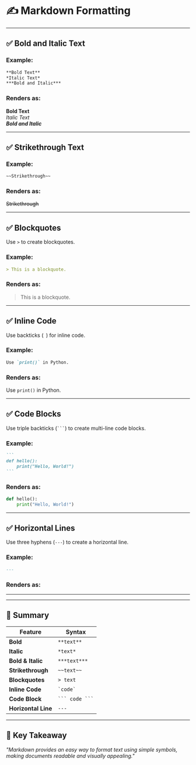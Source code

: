 # ✍️ Markdown Formatting

---

## **✅ Bold and Italic Text**

### **Example:**
```markdown
**Bold Text**
*Italic Text*
***Bold and Italic***
```

### **Renders as:**
**Bold Text**  
*Italic Text*  
***Bold and Italic***  

---

## **✅ Strikethrough Text**

### **Example:**
```markdown
~~Strikethrough~~
```

### **Renders as:**
~~Strikethrough~~

---

## **✅ Blockquotes**
Use `>` to create blockquotes.

### **Example:**
```markdown
> This is a blockquote.
```

### **Renders as:**
> This is a blockquote.

---

## **✅ Inline Code**
Use backticks \(` `\) for inline code.

### **Example:**
```markdown
Use `print()` in Python.
```

### **Renders as:**
Use `print()` in Python.

---

## **✅ Code Blocks**
Use triple backticks (` ``` `) to create multi-line code blocks.

### **Example:**
````markdown
```
def hello():
    print("Hello, World!")
```
````

### **Renders as:**
```python
def hello():
    print("Hello, World!")
```

---

## **✅ Horizontal Lines**
Use three hyphens (`---`) to create a horizontal line.

### **Example:**
```markdown
---
```

### **Renders as:**
---

---

## **🚀 Summary**

| Feature | Syntax |
|---------|--------|
| **Bold** | `**text**` |
| **Italic** | `*text*` |
| **Bold & Italic** | `***text***` |
| **Strikethrough** | `~~text~~` |
| **Blockquotes** | `> text` |
| **Inline Code** | `` `code` `` |
| **Code Block** | ` ``` code ``` ` |
| **Horizontal Line** | `---` |

---

## 🎯 Key Takeaway
_"Markdown provides an easy way to format text using simple symbols, making documents readable and visually appealing."_
